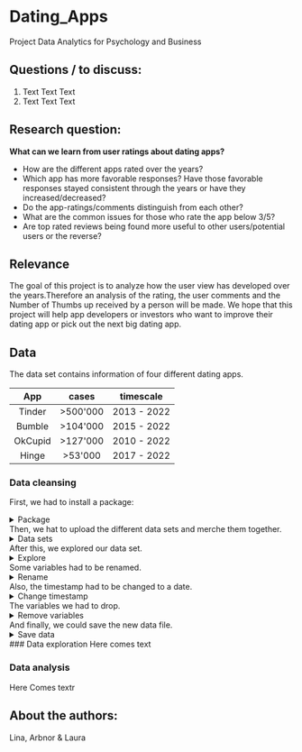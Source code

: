# Dating_Apps
Project Data Analytics for Psychology and Business

## Questions / to discuss:

  1. Text Text Text
  2. Text Text Text
     
## Research question: 
**What can we learn from user ratings about dating apps?**

- How are the different apps rated over the years?
- Which app has more favorable responses? Have those favorable responses stayed   consistent through the years or have they increased/decreased?
- Do the app-ratings/comments distinguish from each other?
- What are the common issues for those who rate the app below 3/5?
- Are top rated reviews being found more useful to other users/potential users or the reverse?

## Relevance
The goal of this project is to analyze how the user view has developed over the years.Therefore an analysis of the rating, the user comments and the Number of Thumbs up received by a person will be made. We hope that this project will help app developers or investors who want to improve their dating app or pick out the next big dating app.

## Data
The data set contains information of four different dating apps. 

| App | cases  | timescale  |
| :---:   | :-: | :-: |
| Tinder | >500'000 | 2013 - 2022 |
| Bumble | >104'000 | 2015 - 2022 |
| OkCupid | >127'000 | 2010 - 2022 |
| Hinge | >53'000 | 2017 - 2022 |

### Data cleansing

First, we had to install a package: 
<!-- blank line -->  
<details>
<summary markdown="span">Package</summary>
<!-- blank line -->    
install.packages("readxl")<br>
library(readxl)<br>  
</details>
<!-- blank line -->  
Then, we hat to upload the different data sets and merche them together.
<!-- blank line -->  
<details>
<summary markdown="span">Data sets</summary>
<!-- blank line -->  
Tinder <- read_excel(file.choose(), na = "NA")<br>
Bumble <- read_excel(file.choose(), na = "NA")<br>
OkCupid <- read_excel(file.choose(), na = "NA")<br>
Hinge <- read_excel(file.choose(), na = "NA")<br>
<!-- blank line -->
<br>
<!-- blank line -->
#Create full data set<br>
Dating_Data_all <- rbind(Tinder, Bumble, OkCupid, Hinge)<br>
</details>
<!-- blank line -->  
After this, we explored our data set. 
<details>
<summary markdown="span">Explore</summary> 
<!-- blank line -->   
str(Dating_Data_all)
</details>
<!-- blank line -->  
Some variables had to be renamed. 
<details>
<summary markdown="span">Rename</summary> 
<!-- blank line -->  
Dating_Data_all <- Dating_Data_all %>% rename(Date_Time = at) <br>
colnames(Dating_Data_all)
<!-- blank line -->
<br>
<!-- blank line -->
Dating_Data_all <- Dating_Data_all %>% rename(replied_Date_Time = repliedAt)<br>
colnames(Dating_Data_all)
</details>
<!-- blank line -->   
Also, the timestamp had to be changed to a date. 
<details>
<summary markdown="span">Change timestamp</summary>      
#Change Timestamp<br>
Dating_Data_all$Date <- as.Date(Dating_Data_all$Date_Time)<br>
Dating_Data_all$Date_Reply <- as.Date(Dating_Data_all$replied_Date_Time)
</details>
<!-- blank line -->  
The variables we had to drop. 
<details>
<summary markdown="span">Remove variables</summary>       
#Drop variables and create final data set<br>
Dating_App_Final <- within(Dating_Data_all, rm(Time, Date_Time, replied_Date_Time))
</details>
<!-- blank line -->  
And finally, we could save the new data file. 
<details>
<summary markdown="span">Save data</summary>    
#save Datafile<br>
write_csv2(Dating_App_Final, file="Dating_app_cleared.csv")<br>
save(Dating_App_Final, file = "Dating_app_cleared.Rdata")
</details>
<!-- blank line -->  
### Data exploration 
Here comes text

### Data analysis
Here Comes textr

## About the authors:
Lina, Arbnor & Laura 
